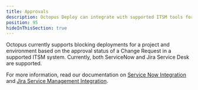 ```yaml
---
title: Approvals
description: Octopus Deploy can integrate with supported ITSM tools for deployment control using Change Request approvals
position: 95
hideInThisSection: true
---
```


Octopus currently supports blocking deployments for a project and environment based on the 
approval status of a Change Request in a supported ITSM system. Currently, both ServiceNow and 
Jira Service Desk are supported.

For more information, read our documentation on [Service Now Integration](service-now/index.md) 
and [Jira Service Management Integration](jira-service-management/index.md).

